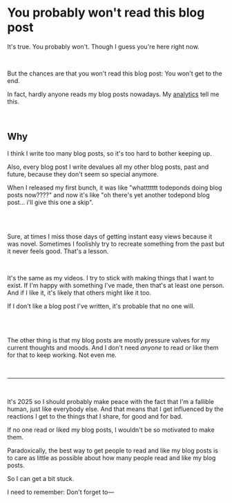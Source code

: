 # You probably won't read this blog post

It's true. You probably won't. Though I guess you're here right now. 

<br>

But the chances are that you won't read this blog post: You won't get to the end.

In fact, hardly anyone reads my blog posts nowadays. My [analytics](/analytics) tell me this. 

<br>

## Why

I think I write too many blog posts, so it's too hard to bother keeping up. 

Also, every blog post I write devalues all my other blog posts, past and future, because they don't seem so special anymore. 

When I released my first bunch, it was like "whattttttt todeponds doing blog posts now????" and now it's like "oh there's yet another todepond blog post... i'll give this one a skip".

<br>

<br>

Sure, at times I miss those days of getting instant easy views because it was novel. Sometimes I foolishly try to recreate something from the past but it never feels good. That's a lesson. 

<br>

It's the same as my videos. I try to stick with making things that I want to exist. If I'm happy with something I've made, then that's at least one person. And if I like it, it's likely that others might like it too.

If I don't like a blog post I've written, it's probable that no one will. 

<br>

<br>

The other thing is that my blog posts are mostly pressure valves for my current thoughts and moods. And I don't need *anyone* to read or like them for that to keep working. Not even me. 

<br>

<hr>

<br>

It's 2025 so I should probably make peace with the fact that I'm a fallible human, just like everybody else. And that means that I get influenced by the reactions I get to the things that I share, for good and for bad. 

If no one read or liked my blog posts, I wouldn't be so motivated to make them. 

Paradoxically, the best way to get people to read and like my blog posts is to care as little as possible about how many people read and like my blog posts. 

So I can get a bit stuck.

I need to remember: Don't forget to—
